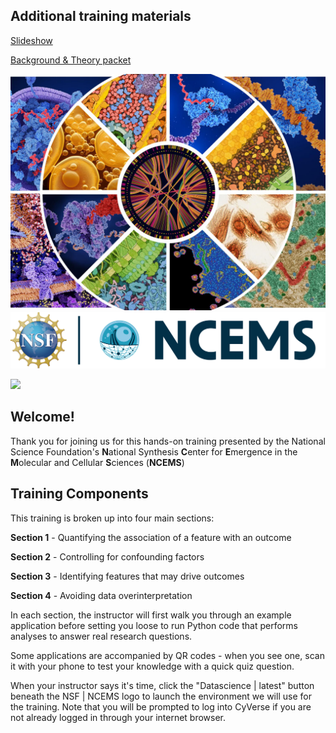 ## Additional training materials

[Slideshow](https://docs.google.com/presentation/d/1vU5jGfucWc2airj8q2WicB2aEWRIDNwbCqX1-7R47Y4/edit?usp=sharing)

[Background & Theory packet](https://drive.google.com/file/d/1sOxAyo2lRvEjULoF53rvWa9uz6nlysDN/view?usp=drive_link)

![](images/center-sized.jpg)
![](images/NSF-NCEMS-Blue.svg)

<a href="https://de.cyverse.org/instantlaunch/2dd0d31e-7b4e-11ef-a0db-008cfa5ae621" target="_blank" rel="noopener noreferrer"><img src="https://img.shields.io/badge/Datascience-latest-orange?style=plastic&logo=jupyter"></a>

## Welcome!

Thank you for joining us for this hands-on training presented by the National Science Foundation's **N**ational Synthesis **C**enter for **E**mergence in the **M**olecular and Cellular **S**ciences (**NCEMS**)

## Training Components

This training is broken up into four main sections:

**Section 1** - Quantifying the association of a feature with an outcome

**Section 2** - Controlling for confounding factors

**Section 3** - Identifying features that may drive outcomes

**Section 4** - Avoiding data overinterpretation

In each section, the instructor will first walk you through an example application before setting you loose to run Python code that performs analyses to answer real research questions. 

Some applications are accompanied by QR codes - when you see one, scan it with your phone to test your knowledge with a quick quiz question. 

When your instructor says it's time, click the "Datascience | latest" button beneath the NSF | NCEMS logo to launch the environment we will use for the training. Note that you will be prompted to log into CyVerse if you are not already logged in through your internet browser. 
